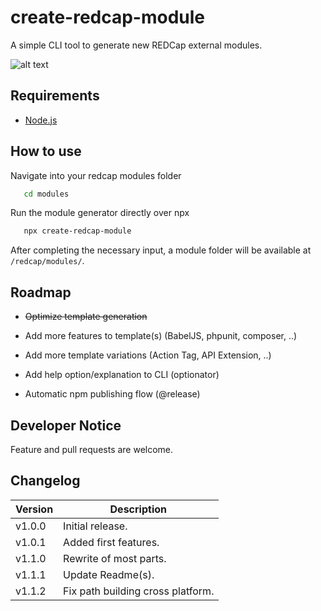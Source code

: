 # create-redcap-module
A simple CLI tool to generate new REDCap external modules.

![alt text](/create-redcap-module-carbon.png "Screenshot")

## Requirements

- [Node.js](https://nodejs.org/en/)

## How to use
Navigate into your redcap modules folder

```bash
   cd modules
``` 

Run the module generator directly over npx

```bash
   npx create-redcap-module
``` 

After completing the necessary input, a module folder will be available at `/redcap/modules/`.


## Roadmap

- ~~Optimize template generation~~
- Add more features to template(s) (BabelJS, phpunit, composer, ..)
- Add more template variations (Action Tag, API Extension, ..)
- Add help option/explanation to CLI (optionator)

- Automatic npm publishing flow (@release)

## Developer Notice

Feature and pull requests are welcome.

## Changelog

Version | Description
------- | --------------------
v1.0.0  | Initial release.
v1.0.1  | Added first features.
v1.1.0  | Rewrite of most parts.
v1.1.1  | Update Readme(s).
v1.1.2  | Fix path building cross platform.
